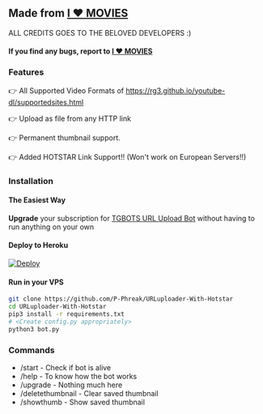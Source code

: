 ## Made from [I ❤ MOVIES](https://t.me/I4MoviesDiscussion)

ALL CREDITS GOES TO THE BELOVED DEVELOPERS :)

#### If you find any bugs, report to [I ❤ MOVIES](https://t.me/I4MoviesDiscussion)

### Features

👉 All Supported Video Formats of https://rg3.github.io/youtube-dl/supportedsites.html

👉 Upload as file from any HTTP link

👉 Permanent thumbnail support.

👉 Added HOTSTAR Link Support!!  (Won't work on European Servers!!)



### Installation

#### The Easiest Way

**Upgrade** your subscription for [TGBOTS URL Upload Bot](http://t.me/TGBOTSi4_urlupload_bot) without having to run anything on your own

#### Deploy to Heroku

[![Deploy](https://www.herokucdn.com/deploy/button.svg)](https://www.heroku.com/deploy)

#### Run in your VPS
```sh
git clone https://github.com/P-Phreak/URLuploader-With-Hotstar
cd URLuploader-With-Hotstar
pip3 install -r requirements.txt
# <Create config.py appropriately>
python3 bot.py
```

### Commands

* /start             - Check if bot is alive
* /help              - To know how the bot works
* /upgrade           - Nothing much here
* /deletethumbnail   - Clear saved thumbnail
* /showthumb         - Show saved thumbnail
